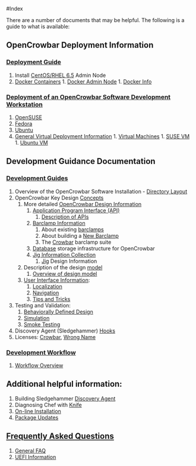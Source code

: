 #Index

There are a number of documents that may be helpful. The following is a guide to what is available:

## OpenCrowbar Deployment Information
### [Deployment Guide](./deployment-guide)
  1. Install [CentOS/RHEL 6.5](./deployment-guide/Install-CentOS-RHEL-6.5-AdminNode.md) Admin Node
  1. [Docker Containers](./development-guides/dev-systems/docker)
    1. [Docker Admin Node](./development-guides/dev-systems/docker/docker-admin.md)
    1. [Docker Info](./development-guides/dev-systems/docker/README.md)

### [Deployment of an OpenCrowbar Software Development Workstation](./dev-systems/.)

  1. [OpenSUSE](./development-guides/dev-systems/dev-openSUSE-images.md)
  1. [Fedora](./development-guides/dev-systems/dev-vm-Fedora.md)
  1. [Ubuntu](./development-guides/dev-systems/dev-ubuntu-12.04.03.md)
  1. [General Virtual Deployment Information](./development-guides/dev-systems/.)
    1. [Virtual Machines](./development-guides/dev-systems/dev-vm.md)
    1. [SUSE VM](./development-guides/dev-systems/dev-vm-SUSE.md)
    1. [Ubuntu VM](./development-guides/dev-systems/dev-vm-Ubuntu.md)

## Development Guidance Documentation
### [Development Guides](./development-guides)

  1. Overview of the OpenCrowbar Software Installation - [Directory Layout](./OpenCrowbar-DirectoryLayout.md)
  1. OpenCrowbar Key Design [Concepts](./development-guides/concepts/concepts.md)
      1. More detailed [OpenCrowbar Design Information](./development-guides/concepts/OCB-DesignInfo.md)
           1. [Application Program Interface (API)](./development-guides/api/.)
              1. [Description of APIs](./development-guides/api/api.md)
           1. [Barclamp Information](./development-guides/barclamps/.)
              1. About existing [barclamps](./development-guides/barclamps/barlcmaps.md)
              1. About building a [New Barclamp](./development-guides/barclamps/new_barclamp.md)
              1. The [Crowbar](./development-guides/barclamps/crowbar.md)  barclamp suite
           1. [Database](./development-guides/database/database.md) storage infrastructure for OpenCrowbar
           1. [Jig Information Collection](./development-guides/jigs/.)
              1. [Jig](./development-guides/jigs/jigs.md) Design Information
      1. Description of the design [model](./development-guides/model/.)
           1. [Overview of design model](./development-guides/model/model.md)
      1. [User Interface Information](./development-guides/ui/.):
           1. [Localization](./development-guides/ui/localization.md)
           1. [Navigation](./development-guides/ui/navigation.md)
           1. [Tips and Tricks](./development-guides/ui/tips_and_tricks.md)
  1. Testing and Validation:
      1. [Behaviorally Defined Design](./development-guides/testing/bdd.md)
      1. [Simulation](./development-guides/testing/simulator.md)
      1. [Smoke Testing](./development-guides/workflow/smoketesting.md)
  1. Discovery Agent (Sledgehammer) [Hooks](./development-guides/workflow/sledgehammer-hooks.md)
  1. Licenses: [Crowbar](./licenses/crowbar.md), [Wrong Name](./licenses/wrong_name.md)

### [Development Workflow](./development-guides/workflow/.)
  1. [Workflow Overview](./development-guides/workflow/dev-workflow-overview.md)

## Additional helpful information:

  1. Building Sledgehammer [Discovery Agent](./development-guides/workflow/dev-build-sledgehammer.md)
  1. Diagnosing Chef with [Knife](./development-guides/workflow/knife-config.md)
  1. [On-line Installation](./development-guides/workflow/online-install.md)
  1. [Package Updates](./development-guides/workflow/package-updates.md)


## [Frequently Asked Questions](./faq/.)
  1. [General FAQ](./faq/faq.md)
  1. [UEFI Information](./faq/UEFI.md)
